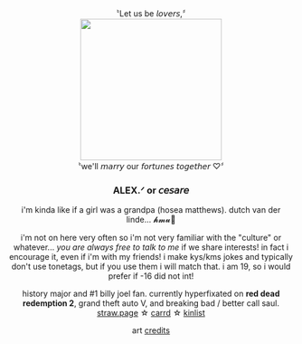 <div id="header" align="center"> 
  〝Let us be 𝘭𝘰𝘷𝘦𝘳𝘴,〞
  
<div id="header" align="center">
  <img src="https://i.imghippo.com/files/Mqfl7167DhU.jpg" alt="" border="0" width="250">
</div>
〝we'll 𝘮𝘢𝘳𝘳𝘺 our 𝘧𝘰𝘳𝘵𝘶𝘯𝘦𝘴 𝘵𝘰𝘨𝘦𝘵𝘩𝘦𝘳 ♡〞

  


### ALEX.ᐟ or 𝘤𝘦𝘴𝘢𝘳𝘦 
i'm kinda like if a girl was a grandpa (hosea matthews). dutch van der linde... 𝓱𝓶𝓾💋

i'm not on here very often so i'm not very familiar with the "culture" or whatever... _you are always free to talk to me_ if we share interests! in fact i encourage it, even if i'm with my friends! i make kys/kms jokes and typically don't use tonetags, but if you use them i will match that. i am 19, so i would prefer if -16 did not int!

history major and #1 billy joel fan. currently hyperfixated on __red dead redemption 2__, grand theft auto V, and breaking bad / better call saul.
<br> [straw.page](https://silverdollar.straw.page/) ☆ [carrd](https://sharpshooter.ju.mp/#) ☆ [kinlist](https://rentry.co/theheartland)

art [credits](https://www.tumblr.com/maturiin)

 <img src="https://i.imghippo.com/files/aKs2757no.png" alt="" border="0"> <img src="https://i.imghippo.com/files/rcX3001PM.png" alt="" border="0">
<br> <img src="https://i.imghippo.com/files/Gg4086wc.webp" alt="" border="0"> <img src="https://i.imghippo.com/files/LWbg6059L.png" alt="" border="0">
<img src="https://i.imghippo.com/files/Yxk8087te.webp" alt="" border="0"> <img src="https://i.imghippo.com/files/IUuT6699E.webp" alt="" border="0">
<br> <img src="https://i.imghippo.com/files/HXLf6024Vow.gif" alt="" border="0"> <img src="https://i.imghippo.com/files/UHRT7032k.webp" alt="" border="0"> <img src="https://i.imghippo.com/files/mRq6414Q.webp" alt="" border="0"> <img src="https://i.imghippo.com/files/fXgk2693NeU.webp" alt="" border="0"> <img src="https://i.imghippo.com/files/Jr5727DZs.webp" alt="" border="0">
<br> <img src="https://i.imghippo.com/files/GUu7774bu.webp" alt="" border="0"> <img src="https://i.imghippo.com/files/XnmC5791Fk.webp" alt="" border="0"> <img src="https://i.imghippo.com/files/txD7345fuA.webp" alt="" border="0"> <img src="https://i.imghippo.com/files/tRl1669PY.webp" alt="" border="0">
